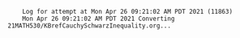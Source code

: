         Log for attempt at Mon Apr 26 09:21:02 AM PDT 2021 (11863)
        Mon Apr 26 09:21:02 AM PDT 2021 Converting 21MATH530/KBrefCauchySchwarzInequality.org...

